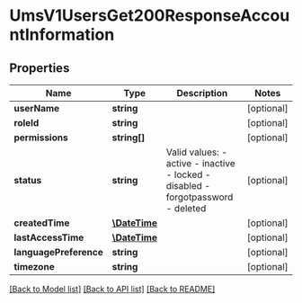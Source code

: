 # UmsV1UsersGet200ResponseAccountInformation

## Properties
Name | Type | Description | Notes
------------ | ------------- | ------------- | -------------
**userName** | **string** |  | [optional] 
**roleId** | **string** |  | [optional] 
**permissions** | **string[]** |  | [optional] 
**status** | **string** | Valid values: - active - inactive - locked - disabled - forgotpassword - deleted | [optional] 
**createdTime** | [**\DateTime**](\DateTime.md) |  | [optional] 
**lastAccessTime** | [**\DateTime**](\DateTime.md) |  | [optional] 
**languagePreference** | **string** |  | [optional] 
**timezone** | **string** |  | [optional] 

[[Back to Model list]](../README.md#documentation-for-models) [[Back to API list]](../README.md#documentation-for-api-endpoints) [[Back to README]](../README.md)


